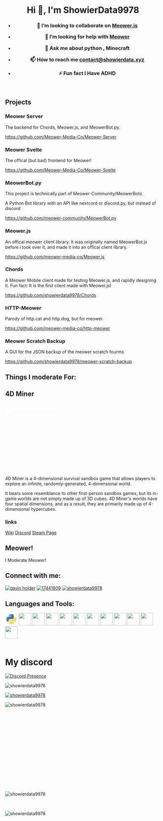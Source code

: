 <h1 align="center">Hi 👋, I'm ShowierData9978</h1>
<h3 align="center"Im learning on my own</h3>

- 👯 I’m looking to collaborate on [Meower.js](https://github.com/Meower-Media-Co/Meower.js)

- 🤝 I’m looking for help with [Meower](https://github.com/meower-media-co)

- 💬 Ask me about **python , Minecraft**

- 📫 How to reach me **contact@showierdata.xyz**

- ⚡ Fun fact **I Have ADHD**

<br>

## Projects
### Meower Server
The backend for Chords, Meower.js, and MeowerBot.py. 

<https://github.com/Meower-Media-Co/Meower-Server>

### Meower Svelte
The offical (but bad) frontend for Meower!

<https://github.com/Meower-Media-Co/Meower-Svelte>

### MeowerBot.py

This project is technically part of Meower-Community/MeowerBots.

A Python Bot library with an API like nextcord or discord.py, but instead of discord

<https://github.com/meower-community/MeowerBot.py>

### Meower.js
An offical meower client library. It was originally named MeowerBot.js before i took over it, and made it into an offical client library.

<https://github.com/meower-media-co/Meower.js>

### Chords
A Meower Mobile client made for testing Meower.js, and rapidly designing it. 
Fun fact: It is the first client made with Meower.js!

<https://github.com/showierdata9978/Chords>

### HTTP-Meower
Parody of http.cat and http.dog, but for meower. 

<https://github.com/meower-media-co/http-meower>

### Meower Scratch Backup
A GUI for the JSON backup of the meower scratch fourms

<https://github.com/showierdata9978/meower-scratch-backup>

## Things I moderate For:

<h2>4D Miner</h2>
<br>
<img width=200 height=200 src="https://cdn.discordapp.com/icons/954156776671043625/e5ec6104877871aaa0fe62e9ccb1b7f7.webp?size=96" style="filter: brightness(100)">

4D Miner is a 4-dimensional survival sandbox game that allows players to explore an infinite, randomly-generated, 4-dimensional world.

It bears some resemblance to other first-person sandbox games, but its in-game worlds are not simply made up of 3D cubes. 4D Miner's worlds have four spatial dimensions, and as a result, they are primarily made up of 4-dimensional hypercubes. 

### links

<a href="https://4d-miner.fandom.com">Wiki</a>
<a href="https://discord.gg/pMtZa6AVy2">Discord</a>
<a href="https://store.steampowered.com/app/1941640/4D_Miner/">Steam Page</a>

<h2> Meower! </h2>
I Moderate Meower!        

<h2 align="left">Connect with me:</h2>
<p align="left">
<a href="https://codepen.io/gavin holder" target="blank"><img align="center" src="https://raw.githubusercontent.com/rahuldkjain/github-profile-readme-generator/master/src/images/icons/Social/codepen.svg" alt="gavin holder" height="30" width="40" /></a>
<a href="https://stackoverflow.com/users/17441809" target="blank"><img align="center" src="https://raw.githubusercontent.com/rahuldkjain/github-profile-readme-generator/master/src/images/icons/Social/stack-overflow.svg" alt="17441809" height="30" width="40" /></a>
<a href="https://www.youtube.com/c/showierdata9978" target="blank"><img align="center" src="https://raw.githubusercontent.com/rahuldkjain/github-profile-readme-generator/master/src/images/icons/Social/youtube.svg" alt="showierdata9978" height="30" width="40" /></a>
</p>

<h2 align="left">Languages and Tools:</h2>
<p align="left"> <a href="https://www.python.org" target="_blank" rel="noreferrer"> <img src="https://raw.githubusercontent.com/devicons/devicon/master/icons/python/python-original.svg" alt="python" width="40" height="40"/></a>
<a><img src="https://github.com/yurijserrano/Github-Profile-Readme-Logos/blob/master/programming%20languages/bash.svg" width="40" height="40"> </a>
<a><img src="https://github.com/yurijserrano/Github-Profile-Readme-Logos/blob/master/programming%20languages/java.svg" width="40" height="40"> <a>
<a><img src="https://github.com/yurijserrano/Github-Profile-Readme-Logos/blob/master/programming%20languages/javascript.svg" width="40" height="40"> </a>
<a><img src="https://github.com/yurijserrano/Github-Profile-Readme-Logos/blob/master/others/css.svg" width="40" height="40"> </a>
<a><img src="https://github.com/yurijserrano/Github-Profile-Readme-Logos/blob/master/others/git.svg" width="40" height="40"> </a>
<a><img src="https://github.com/yurijserrano/Github-Profile-Readme-Logos/blob/master/others/html.svg" width="40" height="40"> </a>
<a><img src="https://github.com/yurijserrano/Github-Profile-Readme-Logos/blob/master/others/json.svg" width="40" height="40"> </a>
<a><img src="https://github.com/yurijserrano/Github-Profile-Readme-Logos/blob/master/databases/mongodb.svg" width="40" height="40"> </a>
<a><img src="https://github.com/yurijserrano/Github-Profile-Readme-Logos/blob/master/cloud/docker.svg" width="40" height="40"> </a>
<a><img src="https://github.com/yurijserrano/Github-Profile-Readme-Logos/blob/master/text%20editors/vscode.svg" width="40" height="40"></a>
<a><img src="https://github.com/showierdata9978/showierdata9978/assets/68120127/c517cbaf-7763-4b6f-b6e8-eb24d9d736c6" width="40" height="40"></a>
 <br><br>
  
# My discord

[![Discord Presence](https://lanyard.cnrad.dev/api/893981911003836487?theme=dark)](https://discord.com/users/893981911003836487)


<p align="left"> <img src="https://komarev.com/ghpvc/?username=showierdata9978&label=Profile%20views&color=0e75b6&style=flat" alt="showierdata9978" /> </p>

<p align="left"> <a href="https://github.com/ryo-ma/github-profile-trophy"><img src="https://github-profile-trophy.vercel.app/?username=showierdata9978" alt="showierdata9978" /></a> </p>

<img align="left" src="https://github-readme-stats-amber-nine.vercel.app/api/top-langs?username=showierdata9978&show_icons=true&locale=en" alt="showierdata9978"/></p>
<br><br><br><br><br><br><br><br><br><br><br><br><br><br><br><br>
<p><img align="center" src="https://github-readme-stats-amber-nine.vercel.app/api?username=showierdata9978&show_icons=true&locale=en" alt="showierdata9978" /></p>
<br>
<p><img align="center" src="https://github-readme-streak-stats.herokuapp.com/?user=showierdata9978&" alt="showierdata9978" /></p>

